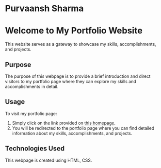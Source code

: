 # Purvaansh Sharma

# Welcome to My Portfolio Website

This website serves as a gateway to showcase my skills, accomplishments, and projects.

## Purpose

The purpose of this webpage is to provide a brief introduction and direct visitors to my portfolio page where they can explore my skills and accomplishments in detail.

## Usage

To visit my portfolio page:
1. Simply click on the link provided on [this homepage]("https://purvaansh04.github.io/Purvaansh-Sharma/").
2. You will be redirected to the portfolio page where you can find detailed information about my skills, accomplishments, and projects.

## Technologies Used

This webpage is created using HTML, CSS.

